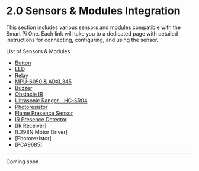 # 2.0 Sensors & Modules Integration

This section includes various sensors and modules compatible with the Smart Pi One. Each link will take you to a dedicated page with detailed instructions for connecting, configuring, and using the sensor.

List of Sensors & Modules

- [Button](SmartPi_Button_Control.md) 
- [LED](SmartPi_LED_Control.md)
- [Relay](SmartPi_Relay_Control.md)
- [MPU-6050 & ADXL345](SmartPi_MPU-6050-ADXL345.md) 
- [Buzzer](SmartPi_Buzzer_Control.md)
- [Obstacle IR](SmartPi_IR_Obstacle_Sensor_Control.mdr_Control.md)
- [Ultrasonic Ranger - HC-SR04](SmartPi_Sensors_Modules_Integration.md)  
- [Photoresistor](SmartPi_Photoresistor_Sensor_Control.md)
- [Flame Presence Sensor](SmartPi_Flame_Sensor_Control.md)
- [IR Presence Detector](SmartPi_IR_Presence_Detector_Control.md)
- [IR Receiver] 
- [L298N Motor Driver]  
- [Photoresistor] 
- [PCA9685]

---

Coming soon



